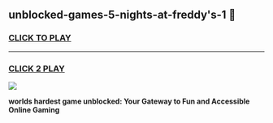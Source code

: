 
## unblocked-games-5-nights-at-freddy's-1 👋
<h3>
<a href="https://premium.freeplayer.one?title=unblocked-games-5-nights-at-freddy's-1&ref=14F">CLICK TO PLAY</a></h3>
<hr>

<h3>
<a href="https://premium.freeplayer.one?title=unblocked-games-5-nights-at-freddy's-1&ref=14F">CLICK 2 PLAY</a>
  
</h3>

<a href="https://premium.freeplayer.one?title=unblocked-games-5-nights-at-freddy's-1&ref=12F/"><img src="https://clearcache.store/games.png"></a>


**worlds hardest game unblocked: Your Gateway to Fun and Accessible Online Gaming**
